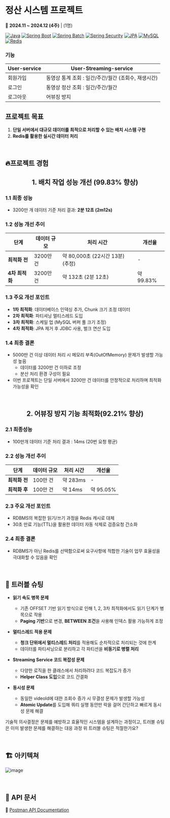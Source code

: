 # 정산 시스템 프로젝트

📅 <b>2024.11 ~ 2024.12 (4주)</b> | (1명)

[![Java][Java]][Java-url]
[![Spring Boot][SpringBoot]][SpringBoot-url]
[![Spring Batch][SpringBatch]][SpringBatch-url]
[![Spring Security][SpringSecurity]][SpringSecurity-url]
[![JPA][JPA]][JPA-url]
[![MySQL][MySQL]][MySQL-url]
[![Redis][Redis]][Redis-url]

<!-- Badge 이미지 링크 -->
[Java]: https://img.shields.io/badge/Java-007396?style=for-the-badge&logo=java&logoColor=white
[SpringBoot]: https://img.shields.io/badge/Spring%20Boot-6DB33F?style=for-the-badge&logo=spring-boot&logoColor=white
[SpringBatch]: https://img.shields.io/badge/Spring%20Batch-4DC71F?style=for-the-badge&logo=spring&logoColor=white
[SpringSecurity]: https://img.shields.io/badge/Spring%20Security-6DB33F?style=for-the-badge&logo=spring-security&logoColor=white
[JPA]: https://img.shields.io/badge/JPA-6DB33F?style=for-the-badge&logo=hibernate&logoColor=white
[MySQL]: https://img.shields.io/badge/MySQL-4479A1?style=for-the-badge&logo=mysql&logoColor=white
[Redis]: https://img.shields.io/badge/Redis-DC382D?style=for-the-badge&logo=redis&logoColor=white

<!-- 웹사이트 링크 -->
[Java-url]: https://www.oracle.com/java/
[SpringBoot-url]: https://spring.io/projects/spring-boot
[SpringBatch-url]: https://spring.io/projects/spring-batch
[SpringSecurity-url]: https://spring.io/projects/spring-security
[JPA-url]: https://spring.io/projects/spring-data-jpa
[MySQL-url]: https://www.mysql.com/
[Redis-url]: https://redis.io/



### 기능
| **User-service**          |    **User-Streaming-service**       |
|---------------------|-------------------------------------------------------------|
|   회원가입       |              동영상 통계 조회 : 일간/주간/월간 (조회수, 재생시간)    |
|   로그인   |  동영상 정산 조회 : 일간/주간/월간  |
|   로그아웃   |  어뷰징 방지 |



## 프로젝트 목표
1. **단일 서버에서 대규모 데이터를 최적으로 처리할 수 있는 배치 시스템 구현**  <br>
2. **Redis를 활용한 실시간 데이터 처리**


<br>


## 🔥프로젝트 경험

<h2 align="center"> 1. 배치 작업 성능 개선 (99.83% 향상)</h2>

### 1.1 최종 성능
- 3200만 개 데이터 기준 처리 결과: **2분 12초 (2m12s)**


### 1.2 성능 개선 추이
| **단계**          | **데이터 규모**     | **처리 시간**         | **개선율**       |
|--------------------|---------------------|-----------------------|------------------|
| **최적화 전**      | 3200만 건           | 약 80,000초 (22시간 13분) (추정) | -                |
| **4차 최적화**     | 3200만 건           | 약 132초 (2분 12초)      | 약 99.83%        |


### 1.3 주요 개선 포인트 
- **1차 최적화**: 데이터베이스 인덱싱 추가, Chunk 크기 조정 데이터  
- **2차 최적화**: 파티셔닝 멀티스레드 도입
- **3차 최적화**: 스케일 업 (MySQL 버퍼 풀 크기 조정)
- **4차 최적화**: JPA 제거 후 JDBC 사용, 벌크 연산 도입

### 1.4 최종 결론
- 5000만 건 이상 데이터 처리 시 메모리 부족(OutOfMemory) 문제가 발생할 가능성 높음
  - 데이터를 3200만 건 이하로 조정
  - 분산 처리 환경 구성이 필요
- 이번 프로젝트는 단일 서버에서 3200만 건 데이터를 안정적으로 처리하며 최적화 가능성을 확인 

<br>

<h2 align="center"> 2. 어뷰징 방지 기능 최적화(92.21% 향상) </h2>

### 2.1 최종성능
  - 100만개 데이터 기준 처리 결과 : 14ms (20번 요청 평균)

### 2.2 성능 개선 추이
| **단계**          | **데이터 규모**     | **처리 시간**         | **개선율**       |
|--------------------|---------------------|-----------------------|------------------|
| **최적화 전**      | 100만 건           | 약 283ms              | -                |
| **최적화 후**      | 100만 건           | 약 14ms               | 약 95.05%        |


### 2.3 주요 개선 포인트
 - RDBMS의 복잡한 읽기/쓰기 과정을 Redis 캐시로 대체
 - 30초 만료 기능(TTL)을 활용한 데이터 자동 삭제로 검증요청 간소화
   
### 2.4 최종 결론
 - RDBMS가 아닌 Redis를 선택함으로써 요구사항에 적합한 기술이 업무 효율성을 극대화할 수 있음을 확인

<br>

## 🔫 트러블 슈팅
- **읽기 속도 병목 문제**  
  - 기존 OFFSET 기반 읽기 방식으로 인해 1, 2, 3차 최적화에서도 읽기 단계가 병목으로 작용
  - **Paging 기반**으로 변경, **BETWEEN 조건**을 사용해 인덱스 활용 가능하게 조정

- **멀티스레드 적용 문제**  
  - **청크 단위에서 멀티스레드 처리**를 적용해도 순차적으로 처리되는 것에 한계
  - 데이터를 파티셔닝으로 분리하고 각 파티션을 **비동기로 병렬 처리**

- **Streaming Service 코드 복잡성 문제**  
  - 다양한 로직을 한 클래스에서 처리하려다 코드 복잡도가 증가
  - **Helper Class 도입**으로 코드 간결화

- **동시성 문제**  
  - 동일한 videoId에 대한 조회수 증가 시 무결성 문제가 발생할 가능성
  - **Atomic Update**를 도입해 쿼리 실행 동안만 락을 걸어 간단하고 빠르게 동시성 문제 해결


기술적 의사결정은 문제를 예방하고 효율적인 시스템을 설계하는 과정이고, 트러블 슈팅은 이미 발생한 문제를 해결하는 대응 과정 위 트러블 슈팅은 적절한가요?

<br>




## 🏗 아키텍쳐
![image](https://github.com/user-attachments/assets/b6f8c531-9f69-4083-8d1d-b26b59112463)

<br>


## :bookmark: API 문서
🔗 [Postman API Documentation](https://documenter.getpostman.com/view/30989395/2sAYBPktii)

<br>

